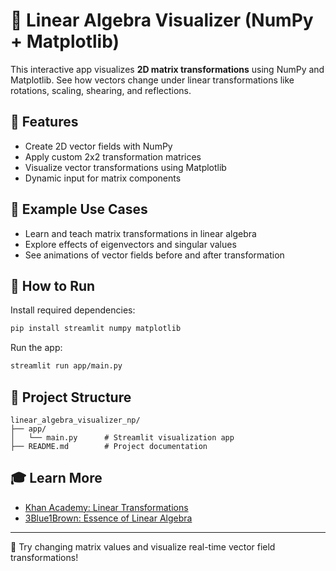 # 🔢 Linear Algebra Visualizer (NumPy + Matplotlib)

This interactive app visualizes **2D matrix transformations** using NumPy and Matplotlib. See how vectors change under linear transformations like rotations, scaling, shearing, and reflections.

## 🎯 Features

- Create 2D vector fields with NumPy
- Apply custom 2x2 transformation matrices
- Visualize vector transformations using Matplotlib
- Dynamic input for matrix components

## 🧪 Example Use Cases

- Learn and teach matrix transformations in linear algebra
- Explore effects of eigenvectors and singular values
- See animations of vector fields before and after transformation

## 🚀 How to Run

Install required dependencies:

```bash
pip install streamlit numpy matplotlib
```

Run the app:

```bash
streamlit run app/main.py
```

## 📂 Project Structure

```
linear_algebra_visualizer_np/
├── app/
│   └── main.py      # Streamlit visualization app
├── README.md        # Project documentation
```

## 🎓 Learn More

- [Khan Academy: Linear Transformations](https://www.khanacademy.org/math/linear-algebra/matrix-transformations)
- [3Blue1Brown: Essence of Linear Algebra](https://www.youtube.com/playlist?list=PLZHQObOWTQDMsr9K-rj53DwVRMYO3t5Yr)

---

🎥 Try changing matrix values and visualize real-time vector field transformations!